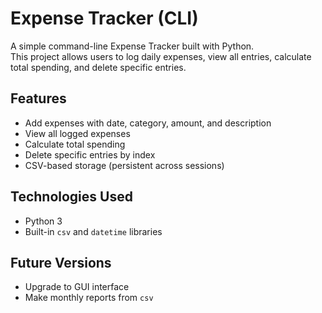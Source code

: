 # Expense Tracker (CLI)

A simple command-line Expense Tracker built with Python.  
This project allows users to log daily expenses, view all entries, calculate total spending, and delete specific entries.

## Features

- Add expenses with date, category, amount, and description
- View all logged expenses
- Calculate total spending
- Delete specific entries by index
- CSV-based storage (persistent across sessions)

## Technologies Used

- Python 3
- Built-in `csv` and `datetime` libraries

## Future Versions 
- Upgrade to GUI interface
- Make monthly reports from `csv`


